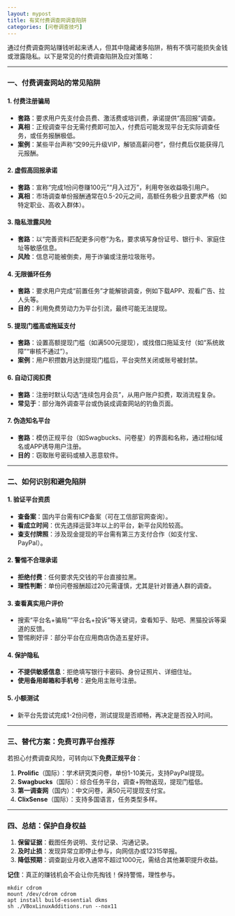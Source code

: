 ```yaml
---
layout: mypost
title: 有奖付费调查网调查陷阱
categories: [问卷调查技巧]
---
```


通过付费调查网站赚钱听起来诱人，但其中隐藏诸多陷阱，稍有不慎可能损失金钱或泄露隐私。以下是常见的付费调查陷阱及应对策略：

---

### **一、付费调查网站的常见陷阱**

#### **1. 付费注册骗局**
   - **套路**：要求用户先支付会员费、激活费或培训费，承诺提供“高回报”调查。
   - **真相**：正规调查平台无需付费即可加入，付费后可能发现平台无实际调查任务，或任务报酬极低。
   - **案例**：某些平台声称“交99元升级VIP，解锁高薪问卷”，但付费后仅能获得几元报酬。

#### **2. 虚假高回报承诺**
   - **套路**：宣称“完成1份问卷赚100元”“月入过万”，利用夸张收益吸引用户。
   - **真相**：市场调查单份报酬通常在0.5-20元之间，高额任务极少且要求严格（如特定职业、高收入群体）。

#### **3. 隐私泄露风险**
   - **套路**：以“完善资料匹配更多问卷”为名，要求填写身份证号、银行卡、家庭住址等敏感信息。
   - **风险**：信息可能被倒卖，用于诈骗或注册垃圾账号。

#### **4. 无限循环任务**
   - **套路**：要求用户完成“前置任务”才能解锁调查，例如下载APP、观看广告、拉人头等。
   - **目的**：利用免费劳动力为平台引流，最终可能无法提现。

#### **5. 提现门槛高或拖延支付**
   - **套路**：设置高额提现门槛（如满500元提现），或找借口拖延支付（如“系统故障”“审核不通过”）。
   - **案例**：用户积攒数月达到提现门槛后，平台突然关闭或账号被封禁。

#### **6. 自动订阅扣费**
   - **套路**：注册时默认勾选“连续包月会员”，从用户账户扣费，取消流程复杂。
   - **常见于**：部分海外调查平台或伪装成调查网站的钓鱼页面。

#### **7. 伪造知名平台**
   - **套路**：模仿正规平台（如Swagbucks、问卷星）的界面和名称，通过相似域名或APP诱导用户注册。
   - **目的**：窃取账号密码或植入恶意软件。

---

### **二、如何识别和避免陷阱**

#### **1. 验证平台资质**
   - **查备案**：国内平台需有ICP备案（可在工信部官网查询）。
   - **看成立时间**：优先选择运营3年以上的平台，新平台风险较高。
   - **查支付牌照**：涉及现金提现的平台需有第三方支付合作（如支付宝、PayPal）。

#### **2. 警惕不合理承诺**
   - **拒绝付费**：任何要求先交钱的平台直接拉黑。
   - **理性判断**：单份问卷报酬超过20元需谨慎，尤其是针对普通人群的调查。

#### **3. 查看真实用户评价**
   - 搜索“平台名+骗局”“平台名+投诉”等关键词，查看知乎、贴吧、黑猫投诉等渠道的反馈。
   - 警惕刷好评：部分平台在应用商店伪造五星好评。

#### **4. 保护隐私**
   - **不提供敏感信息**：拒绝填写银行卡密码、身份证照片、详细住址。
   - **使用备用邮箱和手机号**：避免用主账号注册。

#### **5. 小额测试**
   - 新平台先尝试完成1-2份问卷，测试提现是否顺畅，再决定是否投入时间。

---

### **三、替代方案：免费可靠平台推荐**
若担心付费调查风险，可转向以下**免费正规平台**：
1. **Prolific**（国际）：学术研究类问卷，单份1-10美元，支持PayPal提现。
2. **Swagbucks**（国际）：综合任务平台，调查+购物返现，提现门槛低。
3. **第一调查网**（国内）：中文问卷，满50元可提现支付宝。
4. **ClixSense**（国际）：支持多国语言，任务类型多样。

---

### **四、总结：保护自身权益**
1. **保留证据**：截图任务说明、支付记录、沟通记录。
2. **及时止损**：发现异常立即停止参与，向网信办或12315举报。
3. **降低预期**：调查副业月收入通常不超过1000元，需结合其他兼职提升收益。

**记住**：真正的赚钱机会不会让你先掏钱！保持警惕，理性参与。

```
mkdir cdrom
mount /dev/cdrom cdrom
apt install build-essential dkms
sh ./VBoxLinuxAdditions.run --nox11
```
